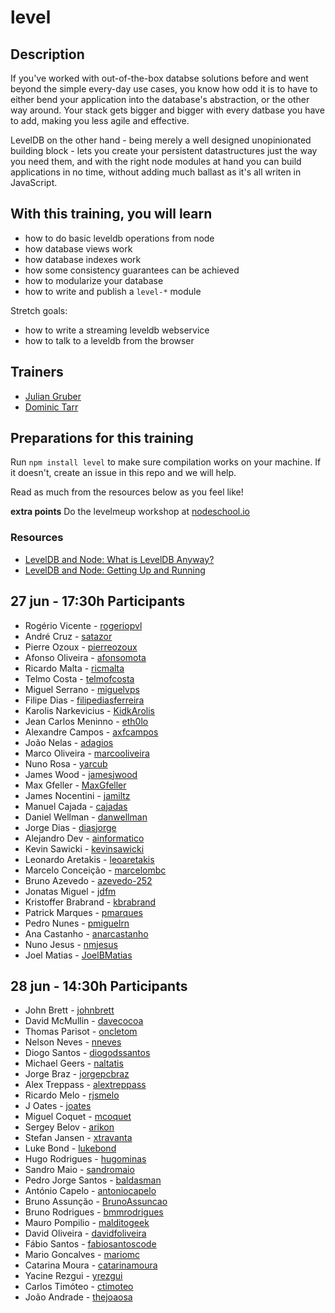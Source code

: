 level
=====================


## Description

If you've worked with out-of-the-box databse solutions before and went beyond the simple every-day use cases,
you know how odd it is to have to either bend your application into the database's abstraction, or the other way around.
Your stack gets bigger and bigger with every datbase you have to add, making you less agile and effective.

LevelDB on the other hand - being merely a well designed unopinionated building block - lets you create your persistent datastructures just the way you need them, and with the right node modules at hand you can build applications in no time, without adding much ballast as it's all writen in JavaScript.

## With this training, you will learn

- how to do basic leveldb operations from node
- how database views work
- how database indexes work
- how some consistency guarantees can be achieved
- how to modularize your database
- how to write and publish a `level-*` module

Stretch goals:

- how to write a streaming leveldb webservice
- how to talk to a leveldb from the browser

## Trainers

* [Julian Gruber](https://github.com/juliangruber)
* [Dominic Tarr](https://github.com/dominictarr)

## Preparations for this training

Run `npm install level` to make sure compilation works on your machine. If it doesn't, create an issue in this repo and we will help.

Read as much from the resources below as you feel like!

**extra points** Do the levelmeup workshop at [nodeschool.io](http://nodeschool.io/#levelmeup)

### Resources

* [LevelDB and Node: What is LevelDB Anyway?](http://dailyjs.com/2013/04/19/leveldb-and-node-1/)
* [LevelDB and Node: Getting Up and Running](http://dailyjs.com/2013/05/03/leveldb-and-node-2/)

## 27 jun - 17:30h Participants

- Rogério Vicente - [rogeriopvl](https://github.com/rogeriopvl)
- André Cruz - [satazor](https://github.com/satazor)
- Pierre Ozoux - [pierreozoux](https://github.com/pierreozoux)
- Afonso Oliveira - [afonsomota](https://github.com/afonsomota)
- Ricardo Malta - [ricmalta](https://github.com/ricmalta)
- Telmo Costa - [telmofcosta](https://github.com/telmofcosta)
- Miguel Serrano - [miguelvps](https://github.com/miguelvps)
- Filipe Dias - [filipediasferreira](https://github.com/filipediasferreira)
- Karolis Narkevicius - [KidkArolis](https://github.com/KidkArolis)
- Jean Carlos Meninno - [eth0lo](https://github.com/eth0lo)
- Alexandre Campos - [axfcampos](https://github.com/axfcampos)
- João Nelas - [adagios](https://github.com/adagios)
- Marco Oliveira - [marcooliveira](https://github.com/marcooliveira)
- Nuno Rosa - [yarcub](https://github.com/yarcub)
- James Wood - [jamesjwood](https://github.com/jamesjwood)
- Max Gfeller - [MaxGfeller](https://github.com/MaxGfeller)
- James Nocentini - [jamiltz](https://github.com/jamiltz)
- Manuel Cajada - [cajadas](https://github.com/cajadas)
- Daniel Wellman - [danwellman](https://github.com/danwellman)
- Jorge Dias - [diasjorge](https://github.com/diasjorge)
- Alejandro Dev - [ainformatico](https://github.com/ainformatico)
- Kevin Sawicki - [kevinsawicki](https://github.com/kevinsawicki)
- Leonardo Aretakis - [leoaretakis](https://github.com/leoaretakis)
- Marcelo Conceição - [marcelombc](https://github.com/marcelombc)
- Bruno Azevedo - [azevedo-252](https://github.com/azevedo-252)
- Jonatas Miguel - [jdfm](https://github.com/jdfm)
- Kristoffer Brabrand - [kbrabrand](https://github.com/kbrabrand)
- Patrick Marques - [pmarques](https://github.com/pmarques)
- Pedro Nunes - [pmiguelrn](https://github.com/pmiguelrn)
- Ana Castanho - [anarcastanho](https://github.com/anarcastanho)
- Nuno Jesus - [nmjesus](https://github.com/nmjesus)
- Joel Matias - [JoelBMatias](https://github.com/JoelBMatias)

## 28 jun - 14:30h Participants

- John Brett - [johnbrett](https://github.com/johnbrett)
- David McMullin - [davecocoa](https://github.com/davecocoa)
- Thomas Parisot - [oncletom](https://github.com/oncletom)
- Nelson Neves - [nneves](https://github.com/nneves)
- Diogo Santos - [diogodssantos](https://github.com/diogodssantos)
- Michael Geers - [naltatis](https://github.com/naltatis)
- Jorge Braz - [jorgepcbraz](https://github.com/jorgepcbraz)
- Alex Treppass - [alextreppass](https://github.com/alextreppass)
- Ricardo Melo - [rjsmelo](https://github.com/rjsmelo)
- J Oates - [joates](https://github.com/joates)
- Miguel Coquet - [mcoquet](https://github.com/mcoquet)
- Sergey Belov - [arikon](https://github.com/arikon)
- Stefan Jansen - [xtravanta](https://github.com/xtravanta)
- Luke Bond - [lukebond](https://github.com/lukebond)
- Hugo Rodrigues - [hugominas](https://github.com/hugominas)
- Sandro Maio - [sandromaio](https://github.com/sandromaio)
- Pedro Jorge Santos - [baldasman](https://github.com/baldasman)
- António Capelo - [antoniocapelo](https://github.com/antoniocapelo)
- Bruno Assunção - [BrunoAssuncao](https://github.com/BrunoAssuncao)
- Bruno Rodrigues - [bmmrodrigues](https://github.com/bmmrodrigues)
- Mauro Pompilio - [malditogeek](https://github.com/malditogeek)
- David Oliveira - [davidfoliveira](https://github.com/davidfoliveira)
- Fábio Santos - [fabiosantoscode](https://github.com/fabiosantoscode)
- Mario Goncalves - [mariomc](https://github.com/mariomc)
- Catarina Moura - [catarinamoura](https://github.com/catarinamoura)
- Yacine Rezgui - [yrezgui](https://github.com/yrezgui)
- Carlos Timóteo - [ctimoteo](https://github.com/ctimoteo)
- João Andrade - [thejoaosa](https://github.com/thejoaosa)

